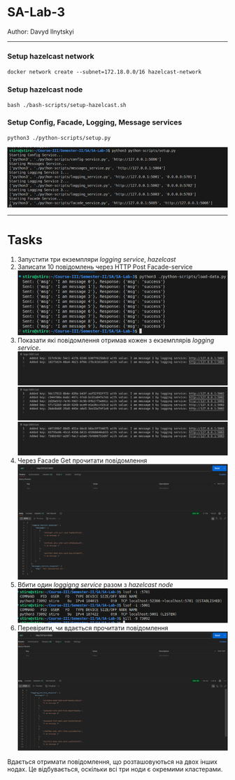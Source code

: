 # SA-Lab-3

Author: Davyd Ilnytskyi

---

### Setup hazelcast network
`docker network create --subnet=172.18.0.0/16 hazelcast-network`


### Setup hazelcast node
```
bash ./bash-scripts/setup-hazelcast.sh
```

### Setup Config, Facade, Logging, Message services
```
python3 ./python-scripts/setup.py
```
![Setup image](/images/setup.png)

---

# Tasks

1. Запустити три екземпляри _logging service_, _hazelcast_
2. Записати 10 повідомлень через HTTP Post Facade-service
![Load ten messages](./images/load-10-messages.png)
3. Показати які повідомлення отримав кожен з екземплярів _logging service_.
![alt text](./images/logs-5001.png)
![alt text](./images/logs-5002.png)
![alt text](./images/logs-5003.png)
4. Через Facade Get прочитати повідомлення
![alt text](./images/Facade-Get.png)
5. Вбити один _loggigng service_ разом з _hazelcast node_
![alt text](./images/Kill-Node.png)
6. Перевірити, чи вдається прочитати повідомлення
![alt text](./images/Facade-Get-After-Kill.png)

Вдається отримати повідомлення, що розташовуються на двох інших нодах. Це відбувається, оскільки всі три ноди є окремими кластерами.